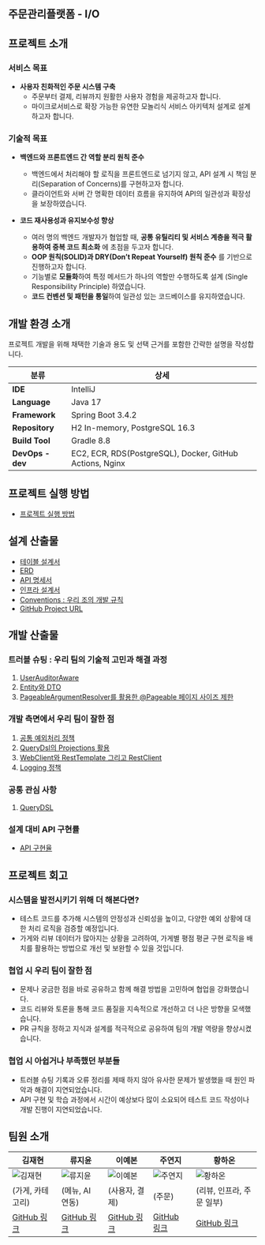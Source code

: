 ## 주문관리플랫폼 - I/O

## 프로젝트 소개
### 서비스 목표
- **사용자 친화적인 주문 시스템 구축**  
  - 주문부터 결제, 리뷰까지 원활한 사용자 경험을 제공하고자 합니다.
  - 마이크로서비스로 확장 가능한 유연한 모놀리식 서비스 아키텍처 설계로 설계하고자 합니다.

### 기술적 목표
- **백엔드와 프론트엔드 간 역할 분리 원칙 준수**
  - 백엔드에서 처리해야 할 로직을 프론트엔드로 넘기지 않고, API 설계 시 책임 분리(Separation of Concerns)를 구현하고자 합니다.
  - 클라이언트와 서버 간 명확한 데이터 흐름을 유지하여 API의 일관성과 확장성을 보장하였습니다.

- **코드 재사용성과 유지보수성 향상**  
  - 여러 명의 백엔드 개발자가 협업할 때, **공통 유틸리티 및 서비스 계층을 적극 활용하여 중복 코드 최소화** 에 초점을 두고자 합니다.
  - **OOP 원칙(SOLID)과 DRY(Don’t Repeat Yourself) 원칙 준수** 를 기반으로 진행하고자 합니다.
  - 기능별로 **모듈화**하여 특정 메서드가 하나의 역할만 수행하도록 설계 (Single Responsibility Principle) 하였습니다.
  - **코드 컨벤션 및 패턴을 통일**하여 일관성 있는 코드베이스를 유지하였습니다.

## 개발 환경 소개
프로젝트 개발을 위해 채택한 기술과 용도 및 선택 근거를 포함한 간략한 설명을 작성합니다.

| 분류           | 상세                                      |
|--------------|--------------------------------------|
| **IDE**       | IntelliJ                              |
| **Language**  | Java 17                              |
| **Framework** | Spring Boot 3.4.2                    |
| **Repository** | H2 In-memory, PostgreSQL 16.3       |
| **Build Tool** | Gradle 8.8                           |
| **DevOps - dev** | EC2, ECR, RDS(PostgreSQL), Docker, GitHub Actions, Nginx |


## 프로젝트 실행 방법
- [프로젝트 실행 방법](https://github.com/I-Oteam/order-management-platform/wiki/%ED%94%84%EB%A1%9C%EC%A0%9D%ED%8A%B8-%EC%8B%A4%ED%96%89-%EB%B0%A9%EB%B2%95)


## 설계 산출물
- [테이블 설계서](https://github.com/I-Oteam/order-management-platform/wiki/%ED%94%84%EB%A1%9C%EC%A0%9D%ED%8A%B8-%EC%84%A4%EA%B3%84#%ED%85%8C%EC%9D%B4%EB%B8%94-%EB%AA%85%EC%84%B8%EC%84%9C)
- [ERD](https://github.com/I-Oteam/order-management-platform/wiki/%ED%94%84%EB%A1%9C%EC%A0%9D%ED%8A%B8-%EC%84%A4%EA%B3%84#erd-%EC%84%A4%EA%B3%84%EB%8F%84)
- [API 명세서](https://github.com/I-Oteam/order-management-platform/wiki/%ED%94%84%EB%A1%9C%EC%A0%9D%ED%8A%B8-%EC%84%A4%EA%B3%84#api-%EB%AA%85%EC%84%B8%EC%84%9C)
- [인프라 설계서](https://github.com/I-Oteam/order-management-platform/wiki/%ED%94%84%EB%A1%9C%EC%A0%9D%ED%8A%B8-%EC%84%A4%EA%B3%84#%EC%9D%B8%ED%94%84%EB%9D%BC-%EC%84%A4%EA%B3%84%EC%84%9C)
- [Conventions : 우리 조의 개발 규칙](https://github.com/I-Oteam/order-management-platform/wiki/%ED%94%84%EB%A1%9C%EC%A0%9D%ED%8A%B8-%EC%84%A4%EA%B3%84#-%ED%94%84%EB%A1%9C%EC%A0%9D%ED%8A%B8-%EC%BB%A8%EB%B2%A4%EC%85%98)
- [GitHub Project URL](https://github.com/I-Oteam/order-management-platform)


## 개발 산출물

### 트러블 슈팅 : 우리 팀의 기술적 고민과 해결 과정
 1. [UserAuditorAware](https://github.com/I-Oteam/order-management-platform/wiki/UserAuditorAware)
 2. [Entity와 DTO](https://github.com/I-Oteam/order-management-platform/wiki/Entity%EC%99%80-DTO)
 3. [PageableArgumentResolver를 활용한 @Pageable 페이지 사이즈 제한](https://github.com/I-Oteam/order-management-platform/wiki/PageableArgumentResolver%EB%A5%BC-%ED%99%9C%EC%9A%A9%ED%95%9C-@Pageable-%ED%8E%98%EC%9D%B4%EC%A7%80-%EC%82%AC%EC%9D%B4%EC%A6%88-%EC%A0%9C%ED%95%9C)
 
 ### 개발 측면에서 우리 팀이 잘한 점 
 1. [공통 예외처리 정책](https://github.com/I-Oteam/order-management-platform/wiki/%EA%B3%B5%ED%86%B5-%EC%98%88%EC%99%B8%EC%B2%98%EB%A6%AC-%EC%A0%95%EC%B1%85)
 2. [QueryDsl의 Projections 활용](https://github.com/I-Oteam/order-management-platform/wiki/QueryDsl%EC%9D%98-Projections-%ED%99%9C%EC%9A%A9)
 3. [WebClient와 RestTemplate 그리고 RestClient](https://github.com/I-Oteam/order-management-platform/wiki/WebClient%EC%99%80-RestTemplate-%EA%B7%B8%EB%A6%AC%EA%B3%A0-RestClient)
 4. [Logging 정책](https://github.com/I-Oteam/order-management-platform/wiki/Logging-%EC%A0%95%EC%B1%85)

### 공통 관심 사항
1. [QueryDSL](https://github.com/I-Oteam/order-management-platform/wiki/QueryDSL)


### 설계 대비 API 구현률
- [API 구현율](https://github.com/I-Oteam/order-management-platform/wiki/%EC%84%A4%EA%B3%84-%EB%8C%80%EB%B9%84-API-%EA%B5%AC%ED%98%84%EC%9C%A8#%EC%84%A4%EA%B3%84-%EB%8C%80%EB%B9%84-api-%EA%B5%AC%ED%98%84%EC%9C%A8)

## 프로젝트 회고

### 시스템을 발전시키기 위해 더 해본다면?
- 테스트 코드를 추가해 시스템의 안정성과 신뢰성을 높이고, 다양한 예외 상황에 대한 처리 로직을 검증할 예정입니다.
- 가게와 리뷰 데이터가 많아지는 상황을 고려하여, 가게별 평점 평균 구현 로직을 배치를 활용하는 방법으로 개선 및 보완할 수 있을 것입니다.

### 협업 시 우리 팀이 잘한 점
- 문제나 궁금한 점을 바로 공유하고 함께 해결 방법을 고민하며 협업을 강화했습니다.
- 코드 리뷰와 토론을 통해 코드 품질을 지속적으로 개선하고 더 나은 방향을 모색했습니다.
- PR 규칙을 정하고 지식과 설계를 적극적으로 공유하여 팀의 개발 역량을 향상시켰습니다.

### 협업 시 아쉽거나 부족했던 부분들
- 트러블 슈팅 기록과 오류 정리를 제때 하지 않아 유사한 문제가 발생했을 때 원인 파악과 해결이 지연되었습니다.
- API 구현 및 학습 과정에서 시간이 예상보다 많이 소요되어 테스트 코드 작성이나 개발 진행이 지연되었습니다.

## 팀원 소개

| 김재현 | 류지윤 | 이예본 | 주연지 | 황하온 |
|--------|--------|--------|--------|--------|
| ![김재현](https://avatars.githubusercontent.com/u/94097685?v=4&size=150) | ![류지윤](https://avatars.githubusercontent.com/u/63836145?v=4&size=150) | ![이예본](https://avatars.githubusercontent.com/u/133661980?v=4&size=150) | ![주연지](https://avatars.githubusercontent.com/u/125468560?u=bed2a2c6cd8f101da322a1a4d76bd284648a5d00&v=4&size=150) | ![황하온](https://avatars.githubusercontent.com/u/62924471?u=3834f05ecd13e00470ac03f1474bbe1ecc452d37&v=4&size=150) |
| (가게, 카테고리) | (메뉴, AI 연동) | (사용자, 결제) | (주문) | (리뷰, 인프라, 주문 일부) |
| [GitHub 링크](https://github.com/iconew123) | [GitHub 링크](https://github.com/Ryujy) | [GitHub 링크](https://github.com/ybon1107) | [GitHub 링크](https://github.com/yeonzee) | [GitHub 링크](https://github.com/HanaHww2) |


